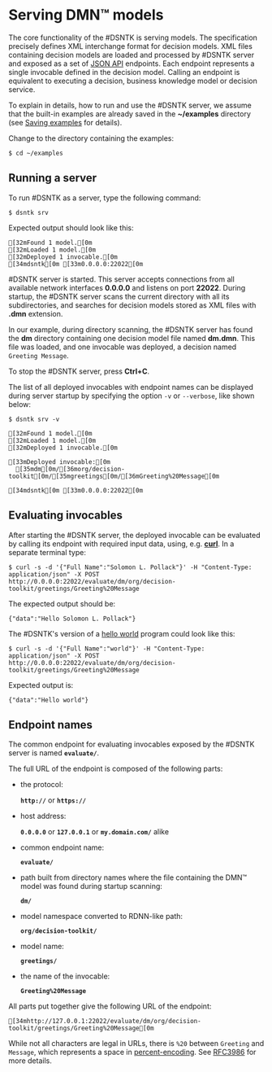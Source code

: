 # Serving DMN™ models

The core functionality of the #DSNTK is serving <Dmn/> models.
The <Dmn/> specification precisely defines XML interchange format for decision models.
XML files containing decision models are loaded and processed by #DSNTK server and exposed
as a set of [JSON API](https://jsonapi.org) endpoints.
Each endpoint represents a single invocable defined in the decision model.
Calling an endpoint is equivalent to executing a decision, business knowledge model
or decision service.

To explain in details, how to run and use the #DSNTK server, we assume
that the built-in examples are already saved in the **~/examples** directory
(see [Saving examples](command-exs.md) for details).

Change to the directory containing the examples:

```shell
$ cd ~/examples
```

## Running a server

To run #DSNTK as a server, type the following command:

```shell
$ dsntk srv
```

Expected output should look like this:

```ansi
[32mFound 1 model.[0m
[32mLoaded 1 model.[0m
[32mDeployed 1 invocable.[0m
[34mdsntk[0m [33m0.0.0.0:22022[0m
```

#DSNTK server is started. This server accepts connections from all available network
interfaces **0.0.0.0** and listens on port **22022**. During startup, the #DSNTK server
scans the current directory with all its subdirectories, and searches for decision models
stored as XML files with **.dmn** extension.

In our example, during directory scanning, the #DSNTK server has found the **dm** directory
containing one decision model file named **dm.dmn**. This file was loaded, and one invocable was deployed,
a decision named `Greeting Message`.

To stop the #DSNTK server, press **Ctrl+C**.

The list of all deployed invocables with endpoint names can be displayed during server startup
by specifying the option `-v` or `--verbose`, like shown below:

```shell
$ dsntk srv -v
```

```ansi
[32mFound 1 model.[0m
[32mLoaded 1 model.[0m
[32mDeployed 1 invocable.[0m

[33mDeployed invocable:[0m
  [35mdm[0m/[36morg/decision-toolkit[0m/[35mgreetings[0m/[36mGreeting%20Message[0m

[34mdsntk[0m [33m0.0.0.0:22022[0m
```

## Evaluating invocables

After starting the #DSNTK server, the deployed invocable can be evaluated by calling
its endpoint with required input data, using, e.g. [**curl**](https://curl.se). In a separate terminal type:

```shell
$ curl -s -d '{"Full Name":"Solomon L. Pollack"}' -H "Content-Type: application/json" -X POST http://0.0.0.0:22022/evaluate/dm/org/decision-toolkit/greetings/Greeting%20Message
```

The expected output should be:

```ansi
{"data":"Hello Solomon L. Pollack"}
```

The #DSNTK's version of a [hello world](https://en.wikipedia.org/wiki/%22Hello,_World!%22_program)
program could look like this:

```shell
$ curl -s -d '{"Full Name":"world"}' -H "Content-Type: application/json" -X POST http://0.0.0.0:22022/evaluate/dm/org/decision-toolkit/greetings/Greeting%20Message
```

Expected output is:

```text
{"data":"Hello world"}
```

## Endpoint names

The common endpoint for evaluating invocables exposed by the #DSNTK server
is named **`evaluate/`**.

The full URL of the endpoint is composed of the following parts:

- the protocol:

  **`http://`** or **`https://`**

- host address:

  **`0.0.0.0`** or **`127.0.0.1`** or **`my.domain.com/`** alike

- common endpoint name:

  **`evaluate/`**

- path built from directory names where the file containing the DMN™ model was found during startup scanning:

  **`dm/`**

- model namespace converted to RDNN-like path:

  **`org/decision-toolkit/`**

- model name:

  **`greetings/`**

- the name of the invocable:

  **`Greeting%20Message`**

All parts put together give the following URL of the endpoint:

```ansi
[34mhttp://127.0.0.1:22022/evaluate/dm/org/decision-toolkit/greetings/Greeting%20Message[0m
```

While not all characters are legal in URLs, there is `%20` between `Greeting` and `Message`,
which represents a space in [percent-encoding](https://en.wikipedia.org/wiki/Percent-encoding).
See [RFC3986](https://datatracker.ietf.org/doc/html/rfc3986#section-2.4) for more details.
